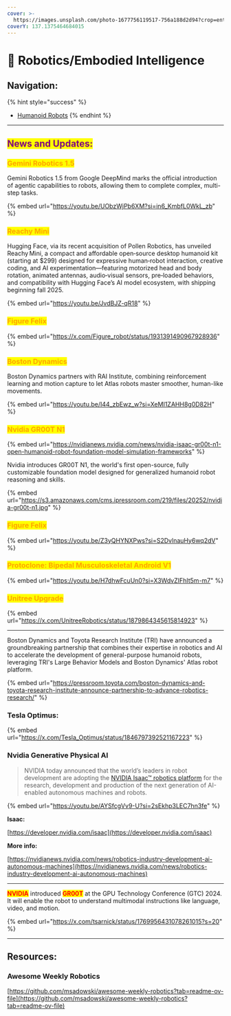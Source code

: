 ```yaml
---
cover: >-
  https://images.unsplash.com/photo-1677756119517-756a188d2d94?crop=entropy&cs=srgb&fm=jpg&ixid=M3wxOTcwMjR8MHwxfHNlYXJjaHw0fHxhaXxlbnwwfHx8fDE3MTg2MDAzMTF8MA&ixlib=rb-4.0.3&q=85
coverY: 137.1375464684015
---
```


# 🤖 Robotics/Embodied Intelligence

## Navigation:

{% hint style="success" %}
* [Humanoid Robots](humanoid-robots/)
{% endhint %}

***

## <mark style="color:purple;">News and Updates:</mark>

### <mark style="color:orange;">Gemini Robotics 1.5</mark>

Gemini Robotics 1.5 from Google DeepMind marks the official introduction of agentic capabilities to robots, allowing them to complete complex, multi-step tasks.

{% embed url="https://youtu.be/UObzWjPb6XM?si=in6_KmbfL0WkL_zb" %}

### <mark style="color:orange;">Reachy Mini</mark>

Hugging Face, via its recent acquisition of Pollen Robotics, has unveiled Reachy Mini, a compact and affordable open‑source desktop humanoid kit (starting at $299) designed for expressive human‑robot interaction, creative coding, and AI experimentation—featuring motorized head and body rotation, animated antennas, audio‑visual sensors, pre‑loaded behaviors, and compatibility with Hugging Face’s AI model ecosystem, with shipping beginning fall 2025.

{% embed url="https://youtu.be/JvdBJZ-qR18" %}

### <mark style="color:orange;">Figure Felix</mark>

{% embed url="https://x.com/Figure_robot/status/1931391490967928936" %}

### <mark style="color:orange;">Boston Dynamics</mark>

Boston Dynamics partners with RAI Institute, combining reinforcement learning and motion capture to let Atlas robots master smoother, human-like movements.

{% embed url="https://youtu.be/I44_zbEwz_w?si=XeMI1ZAHH8g0D82H" %}

### <mark style="color:orange;">Nvidia GR00T N1</mark>

{% embed url="https://nvidianews.nvidia.com/news/nvidia-isaac-gr00t-n1-open-humanoid-robot-foundation-model-simulation-frameworks" %}

Nvidia introduces GR00T N1, the world's first open-source, fully customizable foundation model designed for generalized humanoid robot reasoning and skills.

{% embed url="https://s3.amazonaws.com/cms.ipressroom.com/219/files/20252/nvidia-gr00t-n1.jpg" %}

### <mark style="color:orange;">Figure Felix</mark>

{% embed url="https://youtu.be/Z3yQHYNXPws?si=S2DvlnauHy6wq2dV" %}

### <mark style="color:orange;">Protoclone: Bipedal Musculoskeletal Android V1</mark>

{% embed url="https://youtu.be/H7dhwFcuUn0?si=X3WdvZIFhIt5m-m7" %}

### <mark style="color:orange;">Unitree Upgrade</mark>

{% embed url="https://x.com/UnitreeRobotics/status/1879864345615814923" %}

***

Boston Dynamics and Toyota Research Institute (TRI) have announced a groundbreaking partnership that combines their expertise in robotics and AI to accelerate the development of general-purpose humanoid robots, leveraging TRI's Large Behavior Models and Boston Dynamics' Atlas robot platform.

{% embed url="https://pressroom.toyota.com/boston-dynamics-and-toyota-research-institute-announce-partnership-to-advance-robotics-research/" %}

### Tesla Optimus:

{% embed url="https://x.com/Tesla_Optimus/status/1846797392521167223" %}

### Nvidia Generative Physical AI

> NVIDIA today announced that the world’s leaders in robot development are adopting the [NVIDIA Isaac™ robotics platform](https://developer.nvidia.com/isaac) for the research, development and production of the next generation of AI-enabled autonomous machines and robots.

{% embed url="https://youtu.be/AYSfcgVv9-U?si=2sEkhp3LEC7hn3fe" %}

**Isaac:**

[https://developer.nvidia.com/isaac](https://developer.nvidia.com/isaac)

**More info:**

[https://nvidianews.nvidia.com/news/robotics-industry-development-ai-autonomous-machines](https://nvidianews.nvidia.com/news/robotics-industry-development-ai-autonomous-machines)

***

<mark style="color:red;">**NVIDIA**</mark> introduced <mark style="color:red;">**GR00T**</mark> at the GPU Technology Conference (GTC) 2024. It will enable the robot to understand multimodal instructions like language, video, and motion.&#x20;

{% embed url="https://x.com/tsarnick/status/1769956431078261015?s=20" %}

***



## Resources:

### Awesome Weekly Robotics

[https://github.com/msadowski/awesome-weekly-robotics?tab=readme-ov-file](https://github.com/msadowski/awesome-weekly-robotics?tab=readme-ov-file)

